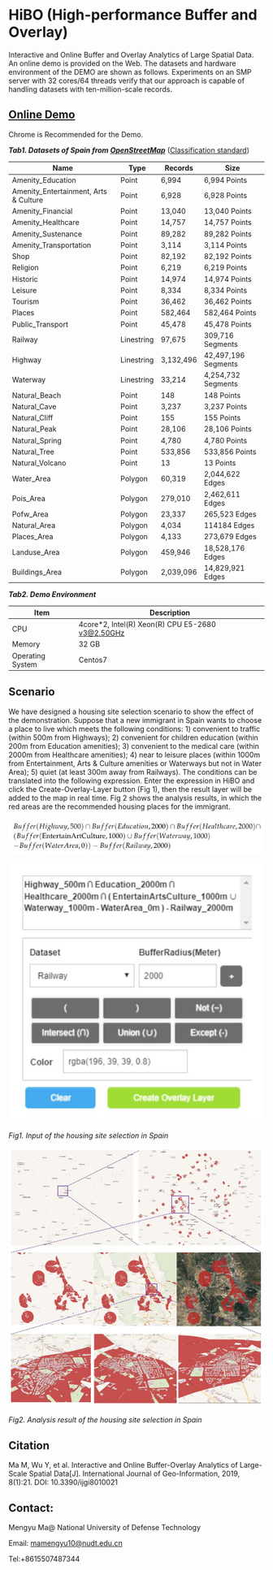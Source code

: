 # HiBO (High-performance Buffer and Overlay)
Interactive and Online Buffer and Overlay Analytics of Large Spatial Data. An online demo is provided on the Web. The datasets and hardware environment of the DEMO are shown as follows. Experiments on an SMP server with 32 cores/64 threads verify that our approach is capable of handling datasets with ten-million-scale records.

## [Online Demo](http://www.higis.org.cn:8080/hibo/) 

Chrome is Recommended for the Demo.

***Tab1. Datasets of Spain from [OpenStreetMap](https://download.geofabrik.de/europe/spain-latest.osm.pbf)*** ([Classification standard](https://wiki.openstreetmap.org/wiki/Map_Features))

| Name                                  | Type       | Records   | Size                |
| ------------------------------------- | ---------- | --------- | ------------------- |
| Amenity_Education                     | Point      | 6,994     | 6,994 Points        |
| Amenity_Entertainment, Arts & Culture | Point      | 6,928     | 6,928 Points        |
| Amenity_Financial                     | Point      | 13,040    | 13,040 Points       |
| Amenity_Healthcare                    | Point      | 14,757    | 14,757 Points       |
| Amenity_Sustenance                    | Point      | 89,282    | 89,282 Points       |
| Amenity_Transportation                | Point      | 3,114     | 3,114 Points        |
| Shop                                  | Point      | 82,192    | 82,192 Points       |
| Religion                              | Point      | 6,219     | 6,219 Points        |
| Historic                              | Point      | 14,974    | 14,974 Points       |
| Leisure                               | Point      | 8,334     | 8,334 Points        |
| Tourism                               | Point      | 36,462    | 36,462 Points       |
| Places                                | Point      | 582,464   | 582,464 Points      |
| Public_Transport                      | Point      | 45,478    | 45,478 Points       |
| Railway                               | Linestring | 97,675    | 309,716 Segments    |
| Highway                               | Linestring | 3,132,496 | 42,497,196 Segments |
| Waterway                              | Linestring | 33,214    | 4,254,732 Segments  |
| Natural_Beach                         | Point      | 148       | 148 Points          |
| Natural_Cave                          | Point      | 3,237     | 3,237 Points        |
| Natural_Cliff                         | Point      | 155       | 155 Points          |
| Natural_Peak                          | Point      | 28,106    | 28,106 Points       |
| Natural_Spring                        | Point      | 4,780     | 4,780 Points        |
| Natural_Tree                          | Point      | 533,856   | 533,856 Points      |
| Natural_Volcano                       | Point      | 13        | 13 Points           |
| Water_Area                            | Polygon    | 60,319    | 2,044,622 Edges     |
| Pois_Area                             | Polygon    | 279,010   | 2,462,611 Edges     |
| Pofw_Area                             | Polygon    | 23,337    | 265,523 Edges       |
| Natural_Area                          | Polygon    | 4,034     | 114184 Edges        |
| Places_Area                           | Polygon    | 4,133     | 273,679 Edges       |
| Landuse_Area                          | Polygon    | 459,946   | 18,528,176 Edges    |
| Buildings_Area                        | Polygon    | 2,039,096 | 14,829,921 Edges    |

***Tab2.  Demo Environment***

| Item             | Description                                      |
| ---------------- | ------------------------------------------------ |
| CPU              | 4core*2, Intel(R) Xeon(R) CPU E5-2680 v3@2.50GHz |
| Memory           | 32 GB                                            |
| Operating System | Centos7                                          |

## Scenario

We have designed a housing site selection scenario to show the effect of the demonstration. Suppose that a new immigrant in Spain wants to choose a place to live which meets the following conditions: 1) convenient to traffic (within 500m from Highways); 2) convenient for children education (within 200m from Education amenities); 3) convenient to the medical care (within 2000m from Healthcare amenities); 4) near to leisure places (within 1000m from Entertainment, Arts & Culture amenities or Waterways but not in Water Area); 5) quiet (at least 300m away from Railways). The conditions can be translated into the following expression. Enter the expression in HiBO and click the Create-Overlay-Layer button (Fig 1), then the result layer will be added to the map in real time. Fig 2 shows the analysis results, in which the red areas are the recommended housing places for the immigrant. 


![eq](./figures/eq.JPG)


![fig1](./figures/fig1.JPG)

*Fig1. Input of the housing site selection in Spain*





![fig2](./figures/fig2.JPG)

*Fig2. Analysis result of the housing site selection in Spain*


## Citation

Ma M, Wu Y, et al. Interactive and Online Buffer-Overlay Analytics of Large-Scale Spatial Data[J]. International Journal of Geo-Information, 2019, 8(1):21. DOI: 10.3390/ijgi8010021


## Contact:

Mengyu Ma@ National University of Defense Technology

Email: mamengyu10@nudt.edu.cn

Tel:+8615507487344

